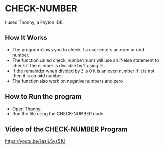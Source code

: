 # CHECK-NUMBER

I used Thonny, a Phyton IDE. 

## How It Works
- The program allows you to check if a user enters an even or odd number.
- The function called check_number(num) will use an if-else statement to check if the number is divisible by 2 using %.
- If the remainder when divided by 2 is 0 it is an even number if it is not then it is an odd number.
- The function also work on negative numbers and zero.

## How to Run the program 
- Open Thonny.
- Run the file using the CHECK-NUMBER code.

## Video of the CHECK-NUMBER Program
https://youtu.be/8azlLSys51U
